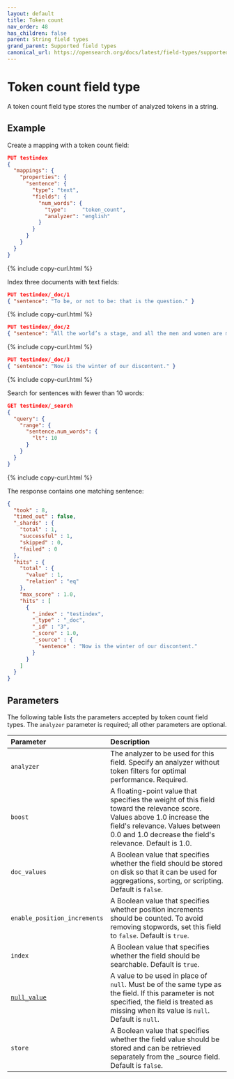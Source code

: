 ```yaml
---
layout: default
title: Token count
nav_order: 48
has_children: false
parent: String field types
grand_parent: Supported field types
canonical_url: https://opensearch.org/docs/latest/field-types/supported-field-types/token-count/
---
```


# Token count field type

A token count field type stores the number of analyzed tokens in a string.

## Example

Create a mapping with a token count field:

```json
PUT testindex
{
  "mappings": {
    "properties": {
      "sentence": { 
        "type": "text",
        "fields": {
          "num_words": { 
            "type":     "token_count",
            "analyzer": "english"
          }
        }
      }
    }
  }
}
```
{% include copy-curl.html %}

Index three documents with text fields:

```json
PUT testindex/_doc/1
{ "sentence": "To be, or not to be: that is the question." }
```
{% include copy-curl.html %}

```json
PUT testindex/_doc/2
{ "sentence": "All the world’s a stage, and all the men and women are merely players." }
```
{% include copy-curl.html %}

```json
PUT testindex/_doc/3
{ "sentence": "Now is the winter of our discontent." }
```
{% include copy-curl.html %}

Search for sentences with fewer than 10 words:

```json
GET testindex/_search
{
  "query": {
    "range": {
      "sentence.num_words": {
        "lt": 10
      }
    }
  }
}
```
{% include copy-curl.html %}

The response contains one matching sentence:

```json
{
  "took" : 8,
  "timed_out" : false,
  "_shards" : {
    "total" : 1,
    "successful" : 1,
    "skipped" : 0,
    "failed" : 0
  },
  "hits" : {
    "total" : {
      "value" : 1,
      "relation" : "eq"
    },
    "max_score" : 1.0,
    "hits" : [
      {
        "_index" : "testindex",
        "_type" : "_doc",
        "_id" : "3",
        "_score" : 1.0,
        "_source" : {
          "sentence" : "Now is the winter of our discontent."
        }
      }
    ]
  }
}
```

## Parameters

The following table lists the parameters accepted by token count field types. The `analyzer` parameter is required; all other parameters are optional.

Parameter | Description 
:--- | :--- 
`analyzer` | The analyzer to be used for this field. Specify an analyzer without token filters for optimal performance. Required.
`boost` | A floating-point value that specifies the weight of this field toward the relevance score. Values above 1.0 increase the field's relevance. Values between 0.0 and 1.0 decrease the field's relevance. Default is 1.0.
`doc_values` | A Boolean value that specifies whether the field should be stored on disk so that it can be used for aggregations, sorting, or scripting. Default is `false`.
`enable_position_increments` | A Boolean value that specifies whether position increments should be counted. To avoid removing stopwords, set this field to `false`. Default is `true`.
`index` | A Boolean value that specifies whether the field should be searchable. Default is `true`.
[`null_value`]({{site.url}}{{site.baseurl}}/opensearch/supported-field-types/index#null-value) | A  value to be used in place of `null`. Must be of the same type as the field. If this parameter is not specified, the field is treated as missing when its value is `null`. Default is `null`.
`store` | A Boolean value that specifies whether the field value should be stored and can be retrieved separately from the _source field. Default is `false`. 
